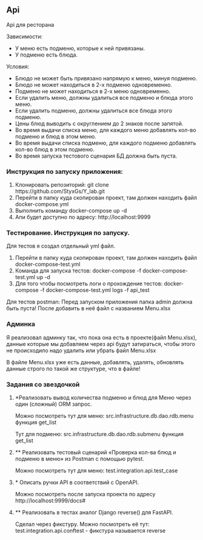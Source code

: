 <h2>Api</h2>

<p>Api для ресторана</p>
<p>Зависимости:</p>
<ul>
<li>У меню есть подменю, которые к ней привязаны.</li>
<li>У подменю есть блюда.</li>
</ul>
<p>Условия:</p>
<ul>
<li>Блюдо не может быть привязано напрямую к меню, минуя подменю.</li>
<li>Блюдо не может находиться в 2-х подменю одновременно.</li>
<li>Подменю не может находиться в 2-х меню одновременно.</li>
<li>Если удалить меню, должны удалиться все подменю и блюда этого меню.</li>
<li>Если удалить подменю, должны удалиться все блюда этого подменю.</li>
<li>Цены блюд выводить с округлением до 2 знаков после запятой.</li>
<li>Во время выдачи списка меню, для каждого меню добавлять кол-во подменю и блюд в этом меню.</li>
<li>Во время выдачи списка подменю, для каждого подменю добавлять кол-во блюд в этом подменю.</li>
<li>Во время запуска тестового сценария БД должна быть пуста.</li>
</ul>

<h3>Инструкция по запуску приложения:</h3>

<ol>
<li>Клонировать репозиторий: git clone https://github.com/StyxGs/Y_lab.git</li>
<li>Перейти в папку куда скопирован проект, там должен находить файл docker-compose.yml</li>
<li>Выполнить команду docker-compose up -d</li>
<li>Апи будет доступно по адресу: http://localhost:9999</li>
</ol>

<h3>Тестирование. Инструкция по запуску.</h3>
<p>Для тестов я создал отдельный yml файл.</p>
<ol>
<li>Перейти в папку куда скопирован проект, там должен находить файл docker-compose-test.yml</li>
<li>Команда для запуска тестов: docker-compose -f docker-compose-test.yml up -d</li>
<li>Для того чтобы посмотреть логи о прохождение тестов: docker-compose -f docker-compose-test.yml logs -f api_test</li>
</ol>
<p>Для тестов postman: Перед запуском приложения папка admin должна быть пуста! После добавить в неё файл с названием Menu.xlsx</p>

<h3>Админка</h3>
<p>Я реализовал админку так, что пока она есть в проекте(файл Menu.xlsx), данные которые мы добавляем через api будут затираться,
чтобы этого не происходило надо удалить или убрать файл Menu.xlsx</p>
<p>В файле Menu.xlsx уже есть данные, добавлять, удалять, обновлять данные строго по такой же структуре, что в файле!</p>

<h3>Задания со звездочкой</h3>
<ol>
<li>*Реализовать вывод количества подменю и блюд для Меню через один (сложный) ORM запрос.
<p>Можно посмотреть тут для меню: src.infrastructure.db.dao.rdb.menu функция get_list</p>
<p>Тут для подменю: src.infrastructure.db.dao.rdb.submenu функция get_list</p></li>
<li>** Реализовать тестовый сценарий «Проверка кол-ва блюд и подменю в меню» из Postman с помощью pytest.
<p>Можно посмотреть тут для меню: test.integration.api.test_case</p></li>
<li>* Описать ручки API в соответствий c OpenAPI.
<p>Можно посмотреть после запуска проекта по адресу http://localhost:9999/docs#</p></li>
<li>** Реализовать в тестах аналог Django reverse() для FastAPI.
<p>Сделал через фикстуру. Можно посмотреть её тут: test.integration.api.conftest - фикстура называется reverse</p></li>
</ol>
